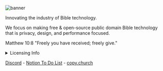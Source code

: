 ![banner](https://github.com/user-attachments/assets/39e9a026-4b25-491b-a45d-8556ea88a07f)

Innovating the industry of Bible technology.

We focus on making free & open-source public domain Bible technology that is privacy, design, and performance focused.

Matthew 10:8 "Freely you have received; freely give."

<details>
  <summary>Licensing Info</summary>
   <br>
  All of Bibleio's projects are licensed under the <a href="https://choosealicense.com/licenses/mit-0/">MIT No Attribution</a> license. You can copy, translate, modify, and distribute this resource, without restriction, and without     needing to ask permission. Why? For the sake of the gospel (Matt 10:8). <br> <br>
  
  Check out why you should do the same by clicking this: <br> <br>

  [<img src="https://copy.church/badges/lcc_alt_pde.png" alt="Freely given, no conditions!" width="300"/>](https://copy.church/explain/importance/)
</details>

[Discord](https://discord.gg/7eVCyQ5GGb) - [Notion To Do List](https://cat-skate-e91.notion.site/Tasks-102aafe2ea3c8158b203e996e06c9aa7) - [copy.church](https://copy.church)
